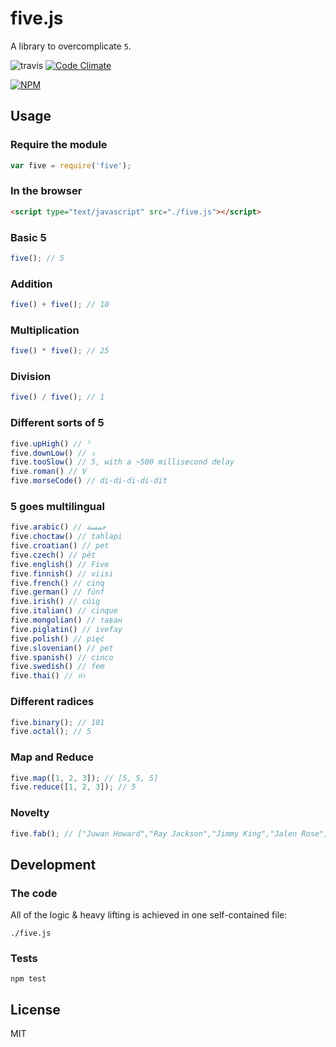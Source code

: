 # five.js

A library to overcomplicate `5`.

![travis](https://api.travis-ci.org/jackdcrawford/five.svg) [![Code Climate](https://codeclimate.com/github/jackdcrawford/five.png)](https://codeclimate.com/github/jackdcrawford/five)

[![NPM](https://nodei.co/npm/five.png?downloads=true)](https://nodei.co/npm/five)

## Usage
### Require the module
```javascript
var five = require('five');
```

### In the browser
```html
<script type="text/javascript" src="./five.js"></script>
```

### Basic 5
```javascript
five(); // 5
```

### Addition
```javascript
five() + five(); // 10
```

### Multiplication
```javascript
five() * five(); // 25
```

### Division
```javascript
five() / five(); // 1
```

### Different sorts of 5
```javascript
five.upHigh() // ⁵
five.downLow() // ₅
five.tooSlow() // 5, with a ~500 millisecond delay
five.roman() // V
five.morseCode() // di-di-di-di-dit
```

### 5 goes multilingual
```javascript
five.arabic() // خمسة
five.choctaw() // tahlapi
five.croatian() // pet
five.czech() // pět
five.english() // Five
five.finnish() // viisi
five.french() // cinq
five.german() // fünf
five.irish() // cúig
five.italian() // cinque
five.mongolian() // таван
five.piglatin() // ivefay
five.polish() // pięć
five.slovenian() // pet
five.spanish() // cinco
five.swedish() // fem
five.thai() // ห้า
```

### Different radices
```javascript
five.binary(); // 101
five.octal(); // 5
```

### Map and Reduce
```javascript
five.map([1, 2, 3]); // [5, 5, 5]
five.reduce([1, 2, 3]); // 5
```

### Novelty
```javascript
five.fab(); // ["Juwan Howard","Ray Jackson","Jimmy King","Jalen Rose","Chris Weber"]
```

## Development
### The code
All of the logic & heavy lifting is achieved in one self-contained file:
```
./five.js
```

### Tests
```
npm test
```
## License
MIT
